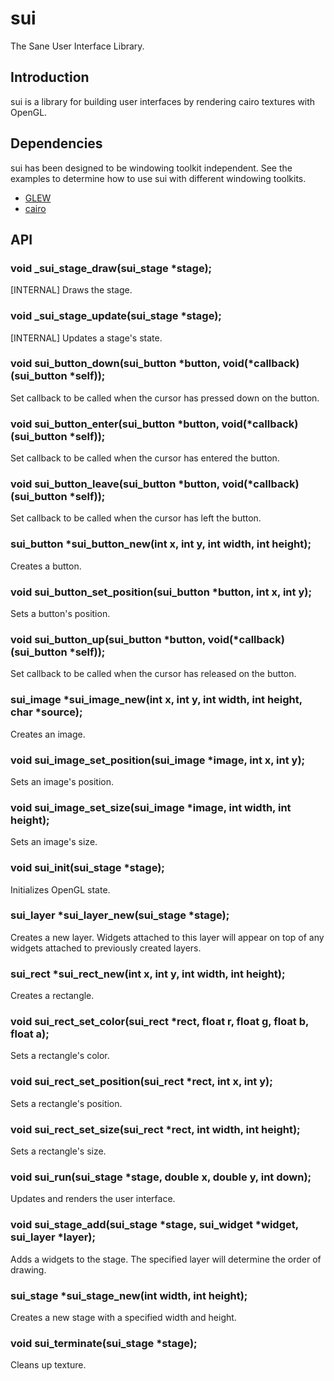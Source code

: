 # sui
The Sane User Interface Library.

## Introduction
sui is a library for building user interfaces by rendering cairo textures with OpenGL.

## Dependencies
sui has been designed to be windowing toolkit independent.  See the examples to determine how to use sui with different windowing toolkits.

* [GLEW](http://glew.sourceforge.net/)
* [cairo](http://cairographics.org/)

## API
### void _sui_stage_draw(sui_stage *stage);
[INTERNAL] Draws the stage.

### void _sui_stage_update(sui_stage *stage);
[INTERNAL] Updates a stage's state.

### void sui_button_down(sui_button *button, void(*callback)(sui_button *self));
Set callback to be called when the cursor has pressed down on the button.

### void sui_button_enter(sui_button *button, void(*callback)(sui_button *self));
Set callback to be called when the cursor has entered the button.

### void sui_button_leave(sui_button *button, void(*callback)(sui_button *self));
Set callback to be called when the cursor has left the button.

### sui_button *sui_button_new(int x, int y, int width, int height);
Creates a button.

### void sui_button_set_position(sui_button *button, int x, int y);
Sets a button's position.

### void sui_button_up(sui_button *button, void(*callback)(sui_button *self));
Set callback to be called when the cursor has released on the button.

### sui_image *sui_image_new(int x, int y, int width, int height, char *source);
Creates an image.

### void sui_image_set_position(sui_image *image, int x, int y);
Sets an image's position.

### void sui_image_set_size(sui_image *image, int width, int height);
Sets an image's size.

### void sui_init(sui_stage *stage);
Initializes OpenGL state.

### sui_layer *sui_layer_new(sui_stage *stage);
Creates a new layer.  Widgets attached to this layer will appear on top of any widgets attached to previously created layers.

### sui_rect *sui_rect_new(int x, int y, int width, int height);
Creates a rectangle.

### void sui_rect_set_color(sui_rect *rect, float r, float g, float b, float a);
Sets a rectangle's color.

### void sui_rect_set_position(sui_rect *rect, int x, int y);
Sets a rectangle's position.

### void sui_rect_set_size(sui_rect *rect, int width, int height);
Sets a rectangle's size.

### void sui_run(sui_stage *stage, double x, double y, int down);
Updates and renders the user interface.

### void sui_stage_add(sui_stage *stage, sui_widget *widget, sui_layer *layer);
Adds a widgets to the stage.  The specified layer will determine the order of drawing.

### sui_stage *sui_stage_new(int width, int height);
Creates a new stage with a specified width and height.

### void sui_terminate(sui_stage *stage);
Cleans up texture.
